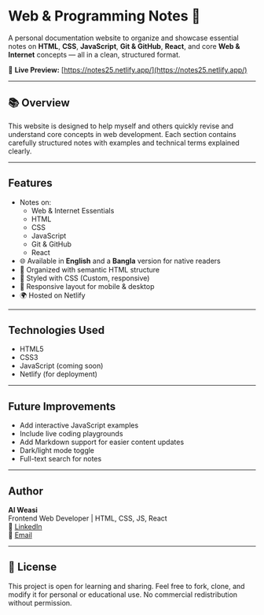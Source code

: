 # Web & Programming Notes 📘

A personal documentation website to organize and showcase essential notes on **HTML**, **CSS**, **JavaScript**, **Git & GitHub**, **React**, and core **Web & Internet** concepts — all in a clean, structured format.

🔗 **Live Preview:** [https://notes25.netlify.app/](https://notes25.netlify.app/)

---

## 📚 Overview

This website is designed to help myself and others quickly revise and understand core concepts in web development. Each section contains carefully structured notes with examples and technical terms explained clearly.

---

## Features

- Notes on:
  - Web & Internet Essentials
  - HTML
  - CSS
  - JavaScript
  - Git & GitHub
  - React
- 🌐 Available in **English** and a **Bangla** version for native readers
- 🔗 Organized with semantic HTML structure
- 🎨 Styled with CSS (Custom, responsive)
- 📲 Responsive layout for mobile & desktop
- 🌍 Hosted on Netlify

---

## Technologies Used

- HTML5
- CSS3
- JavaScript (coming soon)
- Netlify (for deployment)

---

## Future Improvements

- Add interactive JavaScript examples
- Include live coding playgrounds
- Add Markdown support for easier content updates
- Dark/light mode toggle
- Full-text search for notes

---

## Author

**Al Weasi**  
Frontend Web Developer | HTML, CSS, JS, React  
🔗 [LinkedIn](https://www.linkedin.com/in/al-weasi/)  
📧 [Email](mailto:alweasi05@gmail.com)

---

## 📜 License

This project is open for learning and sharing. Feel free to fork, clone, and modify it for personal or educational use. No commercial redistribution without permission.
